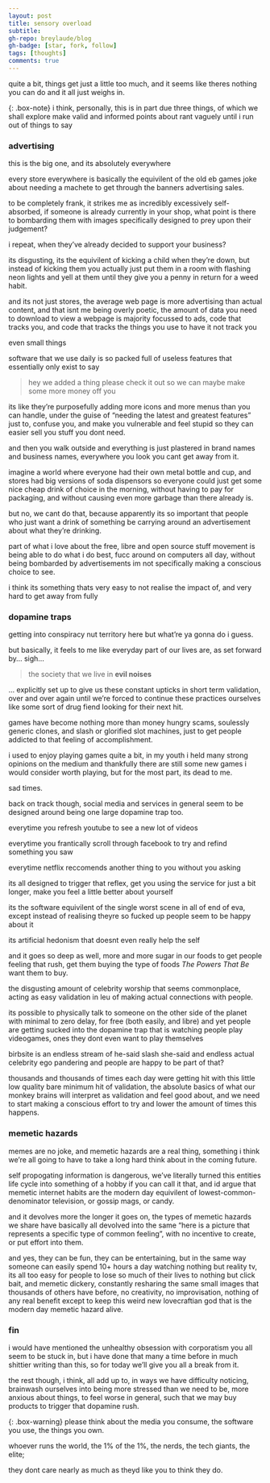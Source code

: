 ```yaml
---
layout: post
title: sensory overload
subtitle:
gh-repo: breylaude/blog
gh-badge: [star, fork, follow]
tags: [thoughts]
comments: true
---
```


quite a bit, things get just a little too much, and it seems like theres nothing you can do and it all just weighs in.

{: .box-note}
i think, personally, this is in part due three things, of which we shall explore make valid and informed points about rant vaguely until i run out of things to say

### advertising

this is the big one, and its absolutely everywhere

every store everywhere is basically the equivilent of the old eb games joke about needing a machete to get through the banners advertising sales.

to be completely frank, it strikes me as incredibly excessively self-absorbed, if someone is already currently in your shop, what point is there to bombarding them with images specifically designed to prey upon their judgement?

i repeat, when they’ve already decided to support your business?

its disgusting, its the equivilent of kicking a child when they’re down, but instead of kicking them you actually just put them in a room with flashing neon lights and yell at them until they give you a penny in return for a weed habit.

and its not just stores, the average web page is more advertising than actual content, and that isnt me being overly poetic, the amount of data you need to download to view a webpage is majority focussed to ads, code that tracks you, and code that tracks the things you use to have it not track you

even small things

software that we use daily is so packed full of useless features that essentially only exist to say

> hey we added a thing please check it out so we can maybe make some more money off you

its like they’re purposefully adding more icons and more menus than you can handle, under the guise of “needing the latest and greatest features” just to, confuse you, and make you vulnerable and feel stupid so they can easier sell you stuff you dont need.

and then you walk outside and everything is just plastered in brand names and business names, everywhere you look you cant get away from it.

imagine a world where everyone had their own metal bottle and cup, and stores had big versions of soda dispensors so everyone could just get some nice cheap drink of choice in the morning, without having to pay for packaging, and without causing even more garbage than there already is.

but no, we cant do that, because apparently its so important that people who just want a drink of something be carrying around an advertisement about what they’re drinking.

part of what i love about the free, libre and open source stuff movement is being able to do what i do best, fucc around on computers all day, without being bombarded by advertisements im not specifically making a conscious choice to see.

i think its something thats very easy to not realise the impact of, and very hard to get away from fully

### dopamine traps

getting into conspiracy nut territory here but what’re ya gonna do i guess.

but basically, it feels to me like everyday part of our lives are, as set forward by… sigh…

> the society that we live in **evil noises**

… explicitly set up to give us these constant upticks in short term validation, over and over again until we’re forced to continue these practices ourselves like some sort of drug fiend looking for their next hit.

games have become nothing more than money hungry scams, soulessly generic clones, and slash or glorified slot machines, just to get people addicted to that feeling of accomplishment.

i used to enjoy playing games quite a bit, in my youth i held many strong opinions on the medium and thankfully there are still some new games i would consider worth playing, but for the most part, its dead to me.

sad times.

back on track though, social media and services in general seem to be designed around being one large dopamine trap too.

everytime you refresh youtube to see a new lot of videos

everytime you frantically scroll through facebook to try and refind something you saw

everytime netflix reccomends another thing to you without you asking

its all designed to trigger that reflex, get you using the service for just a bit longer, make you feel a little better about yourself

its the software equivilent of the single worst scene in all of end of eva, except instead of realising theyre so fucked up people seem to be happy about it

its artificial hedonism that doesnt even really help the self

and it goes so deep as well, more and more sugar in our foods to get people feeling that rush, get them buying the type of foods *The Powers That Be* want them to buy.

the disgusting amount of celebrity worship that seems commonplace, acting as easy validation in leu of making actual connections with people.

its possible to physically talk to someone on the other side of the planet with minimal to zero delay, for free (both easily, and libre) and yet people are getting sucked into the dopamine trap that is watching people play videogames, ones they dont even want to play themselves

birbsite is an endless stream of he-said slash she-said and endless actual celebrity ego pandering and people are happy to be part of that?

thousands and thousands of times each day were getting hit with this little low quality bare minimum hit of validation, the absolute basics of what our monkey brains will interpret as validation and feel good about, and we need to start making a conscious effort to try and lower the amount of times this happens.

### memetic hazards

memes are no joke, and memetic hazards are a real thing, something i think we’re all going to have to take a long hard think about in the coming future.

self propogating information is dangerous, we’ve literally turned this entities life cycle into something of a hobby if you can call it that, and id argue that memetic internet habits are the modern day equivilent of lowest-common-denominator television, or gossip mags, or candy.

and it devolves more the longer it goes on, the types of memetic hazards we share have basically all devolved into the same “here is a picture that represents a specific type of common feeling”, with no incentive to create, or put effort into them.

and yes, they can be fun, they can be entertaining, but in the same way someone can easily spend 10+ hours a day watching nothing but reality tv, its all too easy for people to lose so much of their lives to nothing but click bait, and memetic dickery, constantly resharing the same small images that thousands of others have before, no creativity, no improvisation, nothing of any real benefit except to keep this weird new lovecraftian god that is the modern day memetic hazard alive.

### fin

i would have mentioned the unhealthy obsession with corporatism you all seem to be stuck in, but i have done that many a time before in much shittier writing than this, so for today we’ll give you all a break from it.

the rest though, i think, all add up to, in ways we have difficulty noticing, brainwash ourselves into being more stressed than we need to be, more anxious about things, to feel worse in general, such that we may buy products to trigger that dopamine rush.

{: .box-warning}
please think about the media you consume, the software you use, the things you own.

whoever runs the world, the 1% of the 1%, the nerds, the tech giants, the elite;

they dont care nearly as much as theyd like you to think they do.
